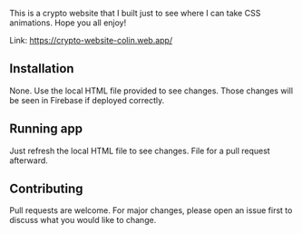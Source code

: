 This is a crypto website that I built just to see where I can take CSS animations. Hope you all enjoy!

Link: https://crypto-website-colin.web.app/

## Installation 

None. Use the local HTML file provided to see changes. Those changes will be seen in Firebase if deployed correctly.

## Running app

Just refresh the local HTML file to see changes. File for a pull request afterward.

## Contributing
Pull requests are welcome. For major changes, please open an issue first to discuss what you would like to change.


